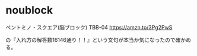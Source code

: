 # noublock

ペントミノ・スクエア(脳ブロック) TBB-04
https://amzn.to/3Pg2PwS

の『入れ方の解答数16146通り！！』という文句が本当か気になったので確かめる。
